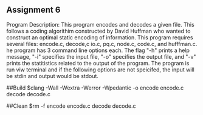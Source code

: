 ## Assignment 6
Program Description: This program encodes and decodes a given file. This follows a coding algorithim constructed by David Huffman who wanted to construct an optimal static encoding of information. This program requires several files: encode.c, decode,c io.c, pq.c, node.c, code.c, and hufffman.c. he program has 3 command line options each. The flag "-h" prints a help message, "-i" specifies the input file, "-o" specifies the output file, and "-v" prints the statitistics related to the output of the program. The program is run viw terminal and if the following options are not speicifed, the input will be stdin and output would be stdout. 

##Build 
	$clang -Wall -Wextra -Werror -Wpedantic -o encode encode.c decode decode.c

##Clean
	$rm -f encode encode.c decode decode.c
